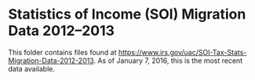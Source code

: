 # Statistics of Income (SOI) Migration Data 2012–2013

This folder contains files found at https://www.irs.gov/uac/SOI-Tax-Stats-Migration-Data-2012-2013. As of January 7, 2016, this is the most recent data available.